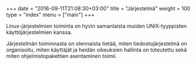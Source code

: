 +++
date = "2016-09-11T21:08:30+03:00"
title = "Järjestelmä"
weight = 100
type = "index"
menu = ["main"]
+++

Linux-järjestelmien toiminta on hyvin samanlaista muiden UNIX-tyyppisten käyttöjärjestelmien
kanssa.

Järjestelmän toiminnasta on olennaista tietää, miten tiedostojärjestelmä on organisoitu, miten
käyttäjät ja heidän oikeuksien hallinta on toteutettu sekä miten ohjelmistopakettien asentaminen
toimii.